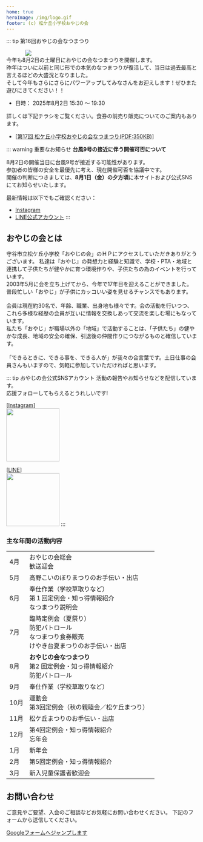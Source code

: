 ```yaml
---
home: true
heroImage: /img/logo.gif
footer: (c) 松ケ丘小学校おやじの会
---
```


::: tip 第16回おやじの会なつまつり 
<div style="max-width: 80%; margin:auto">
<a href="/img/event/202508_summer_fes/2025_matsu_oyaji_summer_fes.pdf">
<img src="/img/event/202508_summer_fes/2025_summer_fes_info.png"></a>
</div>
今年も8月2日の土曜日におやじの会なつまつりを開催します。<br>
昨年はついに以前と同じ形での本気のなつまつりが復活して、当日は過去最高と言えるほどの大盛況となりました。<br>
そして今年もさらにさらにパワーアップしてみなさんをお迎えします！ぜひまた遊びにきてください！！<br>

* 日時： 2025年8月2日 15:30 〜 19:30

詳しくは下記チラシをご覧ください。食券の前売り販売についてのご案内もあります。

* [[第17回 松ケ丘小学校おやじの会なつまつり(PDF:350KB)](/img/event/202508_summer_fes/2025_matsu_oyaji_summer_fes.pdf)]

::: warning 重要なお知らせ
**台風9号の接近に伴う開催可否について**

8月2日の開催当日に台風9号が接近する可能性があります。  
参加者の皆様の安全を最優先に考え、現在開催可否を協議中です。  
開催の判断につきましては、**8月1日（金）の夕方頃**に本サイトおよび公式SNSにてお知らせいたします。

最新情報は以下でもご確認ください：
- [Instagram](https://www.instagram.com/matsu.oyaji.moriya)
- [LINE公式アカウント](https://lin.ee/nfztBh7I)
:::

## おやじの会とは

守谷市立松ケ丘小学校「おやじの会」のＨＰにアクセスしていただきありがとうございます。
私達は『おやじ』の発想力と経験と知識で、学校・PTA・地域と連携して子供たちが健やかに育つ環境作りや、子供たちの為のイベントを行っています。<br>
2003年5月に会を立ち上げてから、今年で17年目を迎えることができました。<br>
普段忙しい「おやじ」が子供にカッコいい姿を見せるチャンスでもあります。<br>
<br>
会員は現在約30名で、年齢、職業、出身地も様々です。会の活動を行いつつ、これら多様な経歴の会員が互いに情報を交換しあって交流を楽しむ場にもなっています。<br>
私たち「おやじ」が職場以外の「地域」で活動することは、「子供たち」の健やかな成長、地域の安全の確保、引退後の仲間作りにつながるものと確信しています。<br>
<br>
「できるときに、できる事を、できる人が」が我々の合言葉です。土日仕事の会員さんもいますので、気軽に参加していただければと思います。<br>

::: tip おやじの会公式SNSアカウント
活動の報告やお知らせなどを配信しています。<br>
応援フォローしてもらえるとうれしいです!<br>

[[Instagram](https://www.instagram.com/matsu.oyaji.moriya)] <br>
<img src="/img/qr_instagram.png" width="140">

[[LINE](https://lin.ee/nfztBh7I)] <br>
<img src="/img/qr_line.png" width="140">
:::

### 主な年間の活動内容

|  |  |
|---|---|
|  4月 | おやじの会総会<br>歓送迎会 |
|  5月 | 高野こいのぼりまつりのお手伝い・出店 |
|  6月 | 奉仕作業（学校草取りなど）<br>第１回定例会・知っ得情報紹介<br>なつまつり説明会 |
|  7月 | 臨時定例会（夏祭り）<br>防犯パトロール<br>なつまつり食券販売<br>けやき台夏まつりのお手伝い・出店 |
|  8月 | **おやじの会なつまつり**<br>第2 回定例会・知っ得情報紹介<br>防犯パトロール |
|  9月 | 奉仕作業（学校草取りなど） |
| 10月 | 運動会<br>第3回定例会（秋の親睦会／松ケ丘まつり）　 |
| 11月 | 松ケ丘まつりのお手伝い・出店 |
| 12月 | 第4回定例会・知っ得情報紹介<br>忘年会 |
|  1月 | 新年会 |
|  2月 | 第5回定例会・知っ得情報紹介 |
|  3月 | 新入児童保護者歓迎会 |

## お問い合わせ
ご意見やご要望、入会のご相談などお気軽にお問い合わせください。
下記のフォームから送信してください。

[Googleフォームへジャンプします](https://forms.gle/SRHpkVtxykxSA6989)
